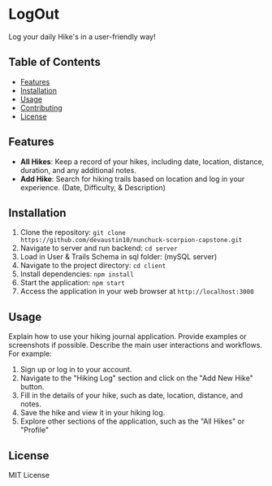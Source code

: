 # LogOut
Log your daily Hike's in a user-friendly way!

## Table of Contents
- [Features](#features)
- [Installation](#installation)
- [Usage](#usage)
- [Contributing](#contributing)
- [License](#license)

## Features

- **All Hikes**: Keep a record of your hikes, including date, location, distance, duration, and any additional notes.
- **Add Hike**: Search for hiking trails based on location and log in your experience. (Date, Difficulty, & Description)

## Installation

1. Clone the repository: `git clone https://github.com/devaustin10/nunchuck-scorpion-capstone.git`
2. Navigate to server and run backend: `cd server`
3. Load in User & Trails Schema in sql folder: (mySQL server)
4. Navigate to the project directory: `cd client`
5. Install dependencies: `npm install`
6. Start the application: `npm start`
7. Access the application in your web browser at `http://localhost:3000`

## Usage
Explain how to use your hiking journal application. Provide examples or screenshots if possible. Describe the main user interactions and workflows. For example:

1. Sign up or log in to your account.
2. Navigate to the "Hiking Log" section and click on the "Add New Hike" button.
3. Fill in the details of your hike, such as date, location, distance, and notes.
4. Save the hike and view it in your hiking log.
5. Explore other sections of the application, such as the "All Hikes" or "Profile"

## License
MIT License
